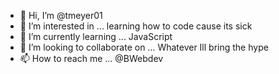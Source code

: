 - 👋 Hi, I’m @tmeyer01
- 👀 I’m interested in ... learning how to code cause its sick
- 🌱 I’m currently learning ... JavaScript 
- 💞️ I’m looking to collaborate on ... Whatever Ill bring the hype
- 📫 How to reach me ... @BWebdev 

<!---
tmeyer01/tmeyer01 is a ✨ special ✨ repository because its `README.md` (this file) appears on your GitHub profile.
You can click the Preview link to take a look at your changes.
--->
